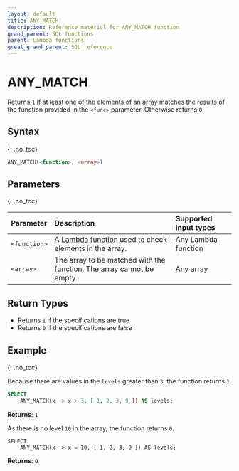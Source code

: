 ```yaml
---
layout: default
title: ANY_MATCH
description: Reference material for ANY_MATCH function
grand_parent: SQL functions
parent: Lambda functions
great_grand_parent: SQL reference
---
```



# ANY\_MATCH

Returns `1` if at least one of the elements of an array matches the results of the function provided in the `<func>` parameter. Otherwise returns `0`.

## Syntax
{: .no_toc}

```sql
ANY_MATCH(<function>, <array>)
```
## Parameters
{: .no_toc} 

| Parameter | Description              | Supported input types | 
| :--------- | :------------------------| :----------- | 
| `<function>`  | A [Lambda function](../../working-with-semi-structured-data/working-with-arrays.md#manipulating-arrays-with-lambda-functions) used to check elements in the array. | Any Lambda function | 
| `<array>`   | The array to be matched with the function. The array cannot be empty  | Any array |                                                                                                          |

## Return Types
* Returns `1` if the specifications are true
* Returns `0` if the specifications are false

## Example
{: .no_toc}

Because there are values in the `levels` greater than `3`, the function returns `1`. 
```sql
SELECT
	ANY_MATCH(x -> x > 3, [ 1, 2, 3, 9 ]) AS levels;
```

**Returns**: `1`

As there is no level `10` in the array, the function returns `0`. 
```
SELECT
	ANY_MATCH(x -> x = 10, [ 1, 2, 3, 9 ]) AS levels;
```

**Returns**: `0`
